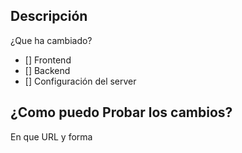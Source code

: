 ## Descripción
¿Que ha cambiado?

- [] Frontend
- [] Backend
- [] Configuración del server

## ¿Como puedo Probar los cambios?
En que URL y forma